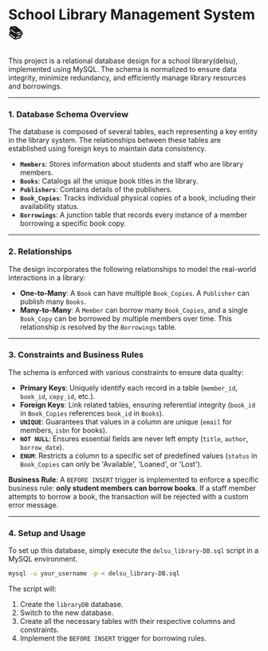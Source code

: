 # School Library Management System 📚

This project is a relational database design for a school library(delsu), implemented using MySQL. The schema is normalized to ensure data integrity, minimize redundancy, and efficiently manage library resources and borrowings.

-----

### 1\. Database Schema Overview

The database is composed of several tables, each representing a key entity in the library system. The relationships between these tables are established using foreign keys to maintain data consistency.

  * **`Members`**: Stores information about students and staff who are library members.
  * **`Books`**: Catalogs all the unique book titles in the library.
  * **`Publishers`**: Contains details of the publishers.
  * **`Book_Copies`**: Tracks individual physical copies of a book, including their availability status.
  * **`Borrowings`**: A junction table that records every instance of a member borrowing a specific book copy.

-----

### 2\. Relationships

The design incorporates the following relationships to model the real-world interactions in a library:

  * **One-to-Many**: A `Book` can have multiple `Book_Copies`. A `Publisher` can publish many `Books`.
  * **Many-to-Many**: A `Member` can borrow many `Book_Copies`, and a single `Book_Copy` can be borrowed by multiple members over time. This relationship is resolved by the `Borrowings` table.

-----

### 3\. Constraints and Business Rules

The schema is enforced with various constraints to ensure data quality:

  * **Primary Keys**: Uniquely identify each record in a table (`member_id`, `book_id`, `copy_id`, etc.).
  * **Foreign Keys**: Link related tables, ensuring referential integrity (`book_id` in `Book_Copies` references `book_id` in `Books`).
  * **`UNIQUE`**: Guarantees that values in a column are unique (`email` for members, `isbn` for books).
  * **`NOT NULL`**: Ensures essential fields are never left empty (`title`, `author`, `borrow_date`).
  * **`ENUM`**: Restricts a column to a specific set of predefined values (`status` in `Book_Copies` can only be 'Available', 'Loaned', or 'Lost').

**Business Rule**: A `BEFORE INSERT` trigger is implemented to enforce a specific business rule: **only student members can borrow books**. If a staff member attempts to borrow a book, the transaction will be rejected with a custom error message.

-----

### 4\. Setup and Usage

To set up this database, simply execute the `delsu_library-DB.sql` script in a MySQL environment.

```bash
mysql -u your_username -p < delsu_library-DB.sql
```

The script will:

1.  Create the `libraryDB` database.
2.  Switch to the new database.
3.  Create all the necessary tables with their respective columns and constraints.
4.  Implement the `BEFORE INSERT` trigger for borrowing rules.
